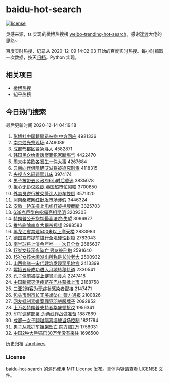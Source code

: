 # baidu-hot-search

[![license](https://img.shields.io/github/license/Arrackisarookie/baidu-hot-search)](https://github.com/Arrackisarookie/baidu-hot-search/blob/master/LICENSE)

灵感来源，ts 实现的微博热搜榜 [weibo-trending-hot-search](https://github.com/justjavac/weibo-trending-hot-search)，感谢[迷渡](https://github.com/justjavac)大佬的思路~

百度实时热搜，记录从 2020-12-09 14:02:03 开始的百度实时热搜。每小时抓取一次数据，按天[归档](./archives)。Python 实现。

## 相关项目
+ [微博热搜](https://github.com/Arrackisarookie/weibo-hot-search)
+ [知乎热榜](https://github.com/Arrackisarookie/zhihu-top-search)

## 今日热门搜索

<!-- Rank Begin -->

最后更新时间 2020-12-14 04:19:18

1. [彭博社中国籍雇员被拘 中方回应](http://www.baidu.com/baidu?cl=3&tn=SE_baiduhomet8_jmjb7mjw&rsv_dl=fyb_top&fr=top1000&wd=%C5%ED%B2%A9%C9%E7%D6%D0%B9%FA%BC%AE%B9%CD%D4%B1%B1%BB%BE%D0%20%D6%D0%B7%BD%BB%D8%D3%A6) 4921336
1. [南京烛光祭现场](http://www.baidu.com/baidu?cl=3&tn=SE_baiduhomet8_jmjb7mjw&rsv_dl=fyb_top&fr=top1000&wd=%C4%CF%BE%A9%D6%F2%B9%E2%BC%C0%CF%D6%B3%A1) 4749089
1. [成都郫都区紧急寻人](http://www.baidu.com/baidu?cl=3&tn=SE_baiduhomet8_jmjb7mjw&rsv_dl=fyb_top&fr=top1000&wd=%B3%C9%B6%BC%DB%AF%B6%BC%C7%F8%BD%F4%BC%B1%D1%B0%C8%CB) 4582871
1. [韩国民众给素媛案罪犯家断燃气](http://www.baidu.com/baidu?cl=3&tn=SE_baiduhomet8_jmjb7mjw&rsv_dl=fyb_top&fr=top1000&wd=%BA%AB%B9%FA%C3%F1%D6%DA%B8%F8%CB%D8%E6%C2%B0%B8%D7%EF%B7%B8%BC%D2%B6%CF%C8%BC%C6%F8) 4422470
1. [周末中美欧各发生一件大事](http://www.baidu.com/baidu?cl=3&tn=SE_baiduhomet8_jmjb7mjw&rsv_dl=fyb_top&fr=top1000&wd=%D6%DC%C4%A9%D6%D0%C3%C0%C5%B7%B8%F7%B7%A2%C9%FA%D2%BB%BC%FE%B4%F3%CA%C2) 4267684
1. [云南向伴侣隐瞒艾滋将被追究刑责](http://www.baidu.com/baidu?cl=3&tn=SE_baiduhomet8_jmjb7mjw&rsv_dl=fyb_top&fr=top1000&wd=%D4%C6%C4%CF%CF%F2%B0%E9%C2%C2%D2%FE%C2%F7%B0%AC%D7%CC%BD%AB%B1%BB%D7%B7%BE%BF%D0%CC%D4%F0) 4118315
1. [央视点名问题婴儿床](http://www.baidu.com/baidu?cl=3&tn=SE_baiduhomet8_jmjb7mjw&rsv_dl=fyb_top&fr=top1000&wd=%D1%EB%CA%D3%B5%E3%C3%FB%CE%CA%CC%E2%D3%A4%B6%F9%B4%B2) 3974174
1. [男子被带去乡政府6小时后昏迷](http://www.baidu.com/baidu?cl=3&tn=SE_baiduhomet8_jmjb7mjw&rsv_dl=fyb_top&fr=top1000&wd=%C4%D0%D7%D3%B1%BB%B4%F8%C8%A5%CF%E7%D5%FE%B8%AE6%D0%A1%CA%B1%BA%F3%BB%E8%C3%D4) 3835078
1. [担心无协议脱欧 英国超市忙囤粮](http://www.baidu.com/baidu?cl=3&tn=SE_baiduhomet8_jmjb7mjw&rsv_dl=fyb_top&fr=top1000&wd=%B5%A3%D0%C4%CE%DE%D0%AD%D2%E9%CD%D1%C5%B7%20%D3%A2%B9%FA%B3%AC%CA%D0%C3%A6%B6%DA%C1%B8) 3700850
1. [外卖员逆行被交警连人带车拽倒](http://www.baidu.com/baidu?cl=3&tn=SE_baiduhomet8_jmjb7mjw&rsv_dl=fyb_top&fr=top1000&wd=%CD%E2%C2%F4%D4%B1%C4%E6%D0%D0%B1%BB%BD%BB%BE%AF%C1%AC%C8%CB%B4%F8%B3%B5%D7%A7%B5%B9) 3571320
1. [河南桑坡网红批发市场涉假](http://www.baidu.com/baidu?cl=3&tn=SE_baiduhomet8_jmjb7mjw&rsv_dl=fyb_top&fr=top1000&wd=%BA%D3%C4%CF%C9%A3%C6%C2%CD%F8%BA%EC%C5%FA%B7%A2%CA%D0%B3%A1%C9%E6%BC%D9) 3446324
1. [安徽一轿车撞上电线杆被拦腰截断](http://www.baidu.com/baidu?cl=3&tn=SE_baiduhomet8_jmjb7mjw&rsv_dl=fyb_top&fr=top1000&wd=%B0%B2%BB%D5%D2%BB%BD%CE%B3%B5%D7%B2%C9%CF%B5%E7%CF%DF%B8%CB%B1%BB%C0%B9%D1%FC%BD%D8%B6%CF) 3325703
1. [638克巨型白松露亮相昆明](http://www.baidu.com/baidu?cl=3&tn=SE_baiduhomet8_jmjb7mjw&rsv_dl=fyb_top&fr=top1000&wd=638%BF%CB%BE%DE%D0%CD%B0%D7%CB%C9%C2%B6%C1%C1%CF%E0%C0%A5%C3%F7) 3209303
1. [特朗普公开抱怨最高法院:失望](http://www.baidu.com/baidu?cl=3&tn=SE_baiduhomet8_jmjb7mjw&rsv_dl=fyb_top&fr=top1000&wd=%CC%D8%C0%CA%C6%D5%B9%AB%BF%AA%B1%A7%D4%B9%D7%EE%B8%DF%B7%A8%D4%BA%3A%CA%A7%CD%FB) 3096977
1. [推特删除南京大屠杀视频](http://www.baidu.com/baidu?cl=3&tn=SE_baiduhomet8_jmjb7mjw&rsv_dl=fyb_top&fr=top1000&wd=%CD%C6%CC%D8%C9%BE%B3%FD%C4%CF%BE%A9%B4%F3%CD%C0%C9%B1%CA%D3%C6%B5) 2988583
1. [黑龙江省禁建500米以上摩天楼](http://www.baidu.com/baidu?cl=3&tn=SE_baiduhomet8_jmjb7mjw&rsv_dl=fyb_top&fr=top1000&wd=%BA%DA%C1%FA%BD%AD%CA%A1%BD%FB%BD%A8500%C3%D7%D2%D4%C9%CF%C4%A6%CC%EC%C2%A5) 2883983
1. [德国宣布提前进行全境硬性封锁](http://www.baidu.com/baidu?cl=3&tn=SE_baiduhomet8_jmjb7mjw&rsv_dl=fyb_top&fr=top1000&wd=%B5%C2%B9%FA%D0%FB%B2%BC%CC%E1%C7%B0%BD%F8%D0%D0%C8%AB%BE%B3%D3%B2%D0%D4%B7%E2%CB%F8) 2783043
1. [南半球将上演今年唯一一次日全食](http://www.baidu.com/baidu?cl=3&tn=SE_baiduhomet8_jmjb7mjw&rsv_dl=fyb_top&fr=top1000&wd=%C4%CF%B0%EB%C7%F2%BD%AB%C9%CF%D1%DD%BD%F1%C4%EA%CE%A8%D2%BB%D2%BB%B4%CE%C8%D5%C8%AB%CA%B3) 2685637
1. [17岁女孩深夜坠亡 男友被刑拘](http://www.baidu.com/baidu?cl=3&tn=SE_baiduhomet8_jmjb7mjw&rsv_dl=fyb_top&fr=top1000&wd=17%CB%EA%C5%AE%BA%A2%C9%EE%D2%B9%D7%B9%CD%F6%20%C4%D0%D3%D1%B1%BB%D0%CC%BE%D0) 2591640
1. [15岁女孩大闹派出所称是长沙老大](http://www.baidu.com/baidu?cl=3&tn=SE_baiduhomet8_jmjb7mjw&rsv_dl=fyb_top&fr=top1000&wd=15%CB%EA%C5%AE%BA%A2%B4%F3%C4%D6%C5%C9%B3%F6%CB%F9%B3%C6%CA%C7%B3%A4%C9%B3%C0%CF%B4%F3) 2500932
1. [山西修缮一宋代建筑发现罕见地宫](http://www.baidu.com/baidu?cl=3&tn=SE_baiduhomet8_jmjb7mjw&rsv_dl=fyb_top&fr=top1000&wd=%C9%BD%CE%F7%D0%DE%C9%C9%D2%BB%CB%CE%B4%FA%BD%A8%D6%FE%B7%A2%CF%D6%BA%B1%BC%FB%B5%D8%B9%AC) 2413399
1. [嫦娥五号成功进入月地转移轨道](http://www.baidu.com/baidu?cl=3&tn=SE_baiduhomet8_jmjb7mjw&rsv_dl=fyb_top&fr=top1000&wd=%E6%CF%B6%F0%CE%E5%BA%C5%B3%C9%B9%A6%BD%F8%C8%EB%D4%C2%B5%D8%D7%AA%D2%C6%B9%EC%B5%C0) 2330541
1. [孔子像前被摆上健胃消食片](http://www.baidu.com/baidu?cl=3&tn=SE_baiduhomet8_jmjb7mjw&rsv_dl=fyb_top&fr=top1000&wd=%BF%D7%D7%D3%CF%F1%C7%B0%B1%BB%B0%DA%C9%CF%BD%A1%CE%B8%CF%FB%CA%B3%C6%AC) 2247418
1. [中国新冠灭活疫苗在巴林获批上市](http://www.baidu.com/baidu?cl=3&tn=SE_baiduhomet8_jmjb7mjw&rsv_dl=fyb_top&fr=top1000&wd=%D6%D0%B9%FA%D0%C2%B9%DA%C3%F0%BB%EE%D2%DF%C3%E7%D4%DA%B0%CD%C1%D6%BB%F1%C5%FA%C9%CF%CA%D0) 2168758
1. [三亚2游客为无症状感染者密接](http://www.baidu.com/baidu?cl=3&tn=SE_baiduhomet8_jmjb7mjw&rsv_dl=fyb_top&fr=top1000&wd=%C8%FD%D1%C72%D3%CE%BF%CD%CE%AA%CE%DE%D6%A2%D7%B4%B8%D0%C8%BE%D5%DF%C3%DC%BD%D3) 2147471
1. [包头市副市长王美斌坠亡 警方通报](http://www.baidu.com/baidu?cl=3&tn=SE_baiduhomet8_jmjb7mjw&rsv_dl=fyb_top&fr=top1000&wd=%B0%FC%CD%B7%CA%D0%B8%B1%CA%D0%B3%A4%CD%F5%C3%C0%B1%F3%D7%B9%CD%F6%20%BE%AF%B7%BD%CD%A8%B1%A8) 2100826
1. [网友抵制素媛案罪犯羽绒服牌子](http://www.baidu.com/baidu?cl=3&tn=SE_baiduhomet8_jmjb7mjw&rsv_dl=fyb_top&fr=top1000&wd=%CD%F8%D3%D1%B5%D6%D6%C6%CB%D8%E6%C2%B0%B8%D7%EF%B7%B8%D3%F0%C8%DE%B7%FE%C5%C6%D7%D3) 2092852
1. [上万名特朗普支持者华盛顿抗议](http://www.baidu.com/baidu?cl=3&tn=SE_baiduhomet8_jmjb7mjw&rsv_dl=fyb_top&fr=top1000&wd=%C9%CF%CD%F2%C3%FB%CC%D8%C0%CA%C6%D5%D6%A7%B3%D6%D5%DF%BB%AA%CA%A2%B6%D9%BF%B9%D2%E9) 1956341
1. [印军调整部署 为两线作战做准备](http://www.baidu.com/baidu?cl=3&tn=SE_baiduhomet8_jmjb7mjw&rsv_dl=fyb_top&fr=top1000&wd=%D3%A1%BE%FC%B5%F7%D5%FB%B2%BF%CA%F0%20%CE%AA%C1%BD%CF%DF%D7%F7%D5%BD%D7%F6%D7%BC%B1%B8) 1887869
1. [成都一女子翻越隔离墙被当场控制](http://www.baidu.com/baidu?cl=3&tn=SE_baiduhomet8_jmjb7mjw&rsv_dl=fyb_top&fr=top1000&wd=%B3%C9%B6%BC%D2%BB%C5%AE%D7%D3%B7%AD%D4%BD%B8%F4%C0%EB%C7%BD%B1%BB%B5%B1%B3%A1%BF%D8%D6%C6) 1821794
1. [男子从救护车担架坠亡 院方赔2万](http://www.baidu.com/baidu?cl=3&tn=SE_baiduhomet8_jmjb7mjw&rsv_dl=fyb_top&fr=top1000&wd=%C4%D0%D7%D3%B4%D3%BE%C8%BB%A4%B3%B5%B5%A3%BC%DC%D7%B9%CD%F6%20%D4%BA%B7%BD%C5%E22%CD%F2) 1758031
1. [中国2种大熊猫已30万年没有来往](http://www.baidu.com/baidu?cl=3&tn=SE_baiduhomet8_jmjb7mjw&rsv_dl=fyb_top&fr=top1000&wd=%D6%D0%B9%FA2%D6%D6%B4%F3%D0%DC%C3%A8%D2%D130%CD%F2%C4%EA%C3%BB%D3%D0%C0%B4%CD%F9) 1696500
<!-- Rank End -->

历史归档 [./archives](./archives)

### License

[baidu-hot-search](https://github.com/Arrackisarookie/baidu-hot-search) 的源码使用 MIT License 发布。具体内容请查看 [LICENSE](./LICENSE) 文件。

